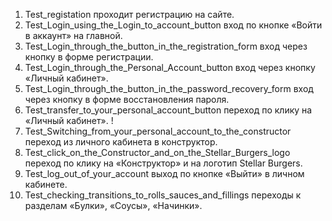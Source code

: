 1. Test_registation проходит регистрацию на сайте.
2. Test_Login_using_the_Login_to_account_button вход по кнопке «Войти в аккаунт» на главной.
3. Test_Login_through_the_button_in_the_registration_form вход через кнопку в форме регистрации.
4. Test_Login_through_the_Personal_Account_button вход через кнопку «Личный кабинет».
5. Test_Login_through_the_button_in_the_password_recovery_form вход через кнопку в форме восстановления пароля.
6. Test_transfer_to_your_personal_account_button переход по клику на «Личный кабинет». !
7. Test_Switching_from_your_personal_account_to_the_constructor переход из личного кабинета в конструктор.
8. Test_click_on_the_Constructor_and_on_the_Stellar_Burgers_logo переход по клику на «Конструктор» и на логотип Stellar Burgers.
9. Test_log_out_of_your_account выход по кнопке «Выйти» в личном кабинете.
10. Test_checking_transitions_to_rolls_sauces_and_fillings переходы к разделам «Булки», «Соусы», «Начинки».